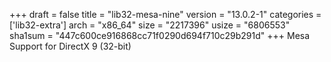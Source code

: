 +++
draft = false
title = "lib32-mesa-nine"
version = "13.0.2-1"
categories = ['lib32-extra']
arch = "x86_64"
size = "2217396"
usize = "6806553"
sha1sum = "447c600ce916868cc71f0290d694f710c29b291d"
+++
Mesa Support for DirectX 9 (32-bit)